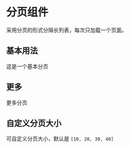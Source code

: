 # 分页组件

采用分页的形式分隔长列表，每次只加载一个页面。

## 基本用法

这是一个基本分页

<demo vue="../example/pagination/Basic.vue"></demo>

## 更多

更多分页

<demo vue="../example/pagination/More.vue"></demo>

## 自定义分页大小

可自定义分页大小，默认是 `[10, 20, 30, 40]`

<demo vue="../example/pagination/Size.vue"></demo>

